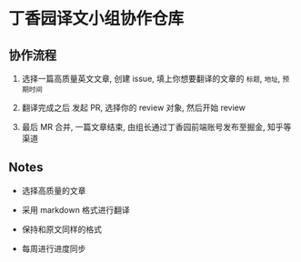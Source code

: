 # 丁香园译文小组协作仓库

## 协作流程

1. 选择一篇高质量英文文章, 创建 issue, 填上你想要翻译的文章的 `标题`, `地址`, `预期时间`

2. 翻译完成之后 发起 PR, 选择你的 review 对象, 然后开始 review

3. 最后 MR 合并, 一篇文章结束, 由组长通过丁香园前端账号发布至掘金, 知乎等渠道

## Notes

* 选择高质量的文章

* 采用 markdown 格式进行翻译

* 保持和原文同样的格式

* 每周进行进度同步
